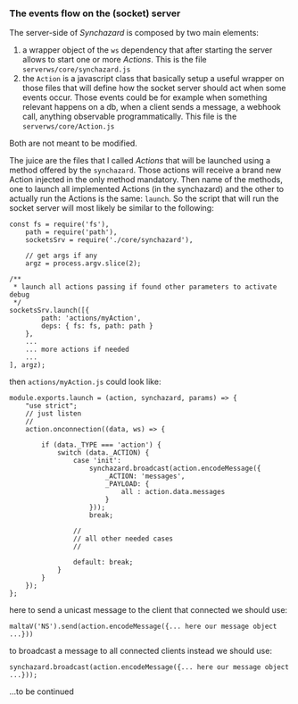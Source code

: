 ### The events flow on the (socket) server

The server-side of _Synchazard_ is composed by two main elements:
1) a wrapper object of the `ws` dependency that after starting the server allows to start one or more _Actions_. This is the file `serverws/core/synchazard.js`
2) the `Action` is a javascript class that basically setup a useful wrapper on those files that will define how the socket server should act when some events occur. Those events could be for example when something relevant happens on a db, when a client sends a message, a webhook call, anything observable programmatically. This file is the `serverws/core/Action.js`

Both are not meant to be modified.

The juice are the files that I called _Actions_ that will be launched using a method offered by the `synchazard`. Those actions will receive a brand new Action injected in the only method mandatory.
Then name of the methods, one to launch all implemented Actions (in the synchazard) and the other to actually run the Actions is the same: `launch`. So the script that will run the socket server will most likely be similar to the following:
```
const fs = require('fs'),
    path = require('path'),
    socketsSrv = require('./core/synchazard'),

    // get args if any
    argz = process.argv.slice(2);

/**
 * launch all actions passing if found other parameters to activate debug
 */
socketsSrv.launch([{
        path: 'actions/myAction',
        deps: { fs: fs, path: path }
    },
    ...
    ... more actions if needed
    ... 
], argz);
```

then `actions/myAction.js` could look like:

```
module.exports.launch = (action, synchazard, params) => {
    "use strict";
    // just listen
    //
    action.onconnection((data, ws) => {

        if (data._TYPE === 'action') {
            switch (data._ACTION) {
                case 'init':
                    synchazard.broadcast(action.encodeMessage({
                        _ACTION: 'messages',
                        _PAYLOAD: {
                            all : action.data.messages
                        }
                    }));
                    break;
                
                //
                // all other needed cases
                //

                default: break;
            }
        }
    });
};
```

here to send a unicast message to the client that connected we should use:

    maltaV('NS').send(action.encodeMessage({... here our message object ...}))  

to broadcast a message to all connected clients instead we should use:

    synchazard.broadcast(action.encodeMessage({... here our message object ...}));

...to be continued